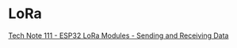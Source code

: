 # LoRa

[Tech Note 111 - ESP32 LoRa Modules - Sending and Receiving Data](https://youtu.be/0xP1h1Qx4Ao)<br>

